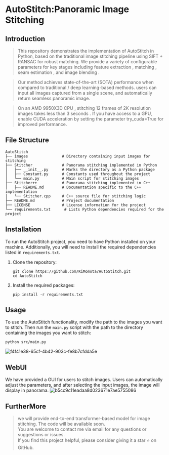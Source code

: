 # AutoStitch:Panoramic Image Stitching

## Introduction
>This repository demonstrates the implementation of AutoStitch  in Python, based on the traditional image stitching pipeline using SIFT + RANSAC  for robust matching. We provide a variety of configurable parameters for key stages including feature extraction , matching , seam estimation , and image blending . 

>Our method achieves state-of-the-art (SOTA)  performance when compared to traditional / deep learning-based methods. users can input all images captured from a single scene, and automatically return seamless panoramic image. 

>On an AMD 9950X3D CPU , stitching 12 frames of 2K resolution images takes less than 3 seconds . If you have access to a GPU, enable CUDA acceleration by setting the parameter try_cuda=True for improved performance.


## File Structure
```
AutoStitch
├── images               # Directory containing input images for stitching
├── Stitcher             # Panorama stitching implemented in Python
│   ├── __init__.py      # Marks the directory as a Python package
│   ├── Constant.py      # Constants used throughout the project
│   └── main.py          # Main script for stitching images
├── Stitcher++           # Panorama stitching implemented in C++
│   ├── README.md        # Documentation specific to the C++ implementation
│   └── Stitcher.cpp     # C++ source file for stitching logic
├── README.md            # Project documentation
├── LICENSE              # License information for the project
└── requirements.txt      # Lists Python dependencies required for the project
```

## Installation
To run the AutoStitch project, you need to have Python installed on your machine. Additionally, you will need to install the required dependencies listed in `requirements.txt`.

1. Clone the repository:
   ```
   git clone https://github.com/KiMomota/AutoStitch.git
   cd AutoStitch
   ```

2. Install the required packages:
   ```
   pip install -r requirements.txt
   ```

## Usage
To use the AutoStitch functionality, modify the path to the images you want to stitch. 
Then run the `main.py` script with the path to the directory containing the images you want to stitch:

```
python src/main.py
```

![f4f41e38-65cf-4b42-903c-fe8b7cfdda5e](https://github.com/user-attachments/assets/8fc7b8f9-313d-4f42-8894-d25d09cb1d1d)

## WebUI
We have provided a GUI for users to stitch images. Users can automatically adjust the parameters, and after selecting the input images, the image will display in panorama.
![b5cc9c11eadaa8d023671e7ae5755086](https://github.com/user-attachments/assets/1baf9c8f-9753-4870-aef1-5539c9ba1fef)



## FurtherMore
> we will provide end-to-end transformer-based model for image stitching. The code will be available soon.                                 
> You are welcome to contact me via email for any questions or suggestions or issues.                                                 
> If you find this project helpful, please consider giving it a star ⭐ on GitHub.                                                 

